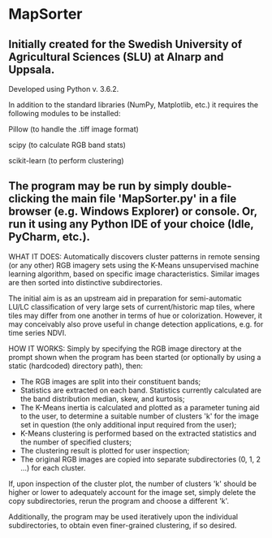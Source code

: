 # MapSorter
Initially created for the Swedish University of Agricultural Sciences (SLU) at Alnarp and Uppsala.
----------------
Developed using Python v. 3.6.2.

In addition to the standard libraries (NumPy, Matplotlib, etc.) it requires the following modules to be installed:

Pillow (to handle the .tiff image format)

scipy (to calculate RGB band stats)

scikit-learn (to perform clustering)

The program may be run by simply double-clicking the main file 'MapSorter.py' in a file browser (e.g. Windows Explorer) or console. Or, run it using any Python IDE of your choice (Idle, PyCharm, etc.).
-----------------

WHAT IT DOES:
Automatically discovers cluster patterns in remote sensing (or any other) RGB imagery sets using the K-Means unsupervised machine learning algorithm, based on specific image characteristics. Similar images are then sorted into distinctive subdirectories.

The initial aim is as an upstream aid in preparation for semi-automatic LU/LC classification of very large sets of current/historic map tiles, where tiles may differ from one another in terms of hue or colorization. However, it may conceivably also prove useful in change detection applications, e.g. for time series NDVI.

HOW IT WORKS:
Simply by specifying the RGB image directory at the prompt shown when the program has been started (or optionally by using a static (hardcoded) directory path), then:

- The RGB images are split into their constituent bands;
- Statistics are extracted on each band. Statistics currently calculated are the band distribution median, skew, and kurtosis;
- The K-Means inertia is calculated and plotted as a parameter tuning aid to the user, to determine a suitable number of clusters 'k' for the image set in question (the only additional input required from the user);
- K-Means clustering is performed based on the extracted statistics and the number of specified clusters;
- The clustering result is plotted for user inspection;
- The original RGB images are copied into separate subdirectories (0, 1, 2 ...) for each cluster.

If, upon inspection of the cluster plot, the number of clusters 'k' should be higher or lower to adequately account for the image set, simply delete the copy subdirectories, rerun the program and choose a different 'k'.

Additionally, the program may be used iteratively upon the individual subdirectories, to obtain even finer-grained clustering, if so desired.
